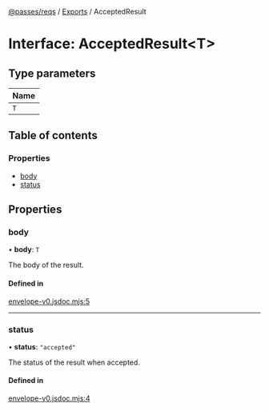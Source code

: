 [@passes/reqs](../README.md) / [Exports](../modules.md) / AcceptedResult

# Interface: AcceptedResult\<T\>

## Type parameters

| Name |
| :------ |
| `T` |

## Table of contents

### Properties

- [body](AcceptedResult.md#body)
- [status](AcceptedResult.md#status)

## Properties

### body

• **body**: `T`

The body of the result.

#### Defined in

[envelope-v0.jsdoc.mjs:5](https://github.com/passes-org/passes/blob/19b6ca1/packages/reqs/src/envelope-v0.jsdoc.mjs#L5)

___

### status

• **status**: ``"accepted"``

The status of the result when accepted.

#### Defined in

[envelope-v0.jsdoc.mjs:4](https://github.com/passes-org/passes/blob/19b6ca1/packages/reqs/src/envelope-v0.jsdoc.mjs#L4)
